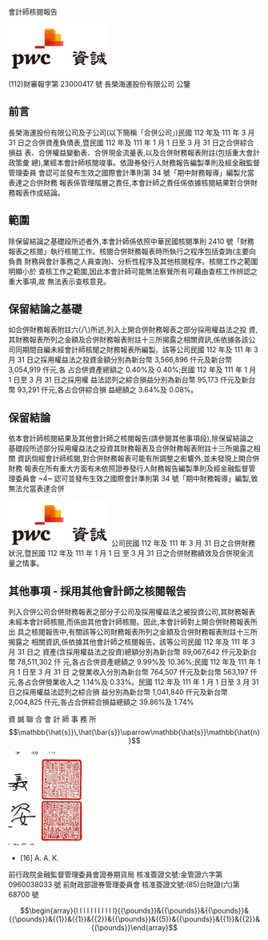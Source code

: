 會計師核閱報告

![0_image_0.png](0_image_0.png)

(112)財審報字第 23000417 號 長榮海運股份有限公司 公鑒

## 前言

長榮海運股份有限公司及子公司(以下簡稱「合併公司」)民國 112 年及 111 年 3 月 31 日之合併資產負債表,暨民國 112 年及 111 年 1 月 1 日至 3 月 31 日之合併綜合損益 表、合併權益變動表、合併現金流量表,以及合併財務報表附註(包括重大會計政策彙 總),業經本會計師核閱竣事。依證券發行人財務報告編製準則及經金融監督管理委員 會認可並發布生效之國際會計準則第 34 號「期中財務報導」編製允當表達之合併財務 報表係管理階層之責任,本會計師之責任係依據核閱結果對合併財務報表作成結論。

## 範圍

除保留結論之基礎段所述者外,本會計師係依照中華民國核閱準則 2410 號「財務 報表之核閱」執行核閱工作。核閱合併財務報表時所執行之程序包括查詢(主要向負責 財務與會計事務之人員查詢)、分析性程序及其他核閱程序。核閱工作之範圍明顯小於 查核工作之範圍,因此本會計師可能無法察覺所有可藉由查核工作辨認之重大事項,故 無法表示查核意見。

## 保留結論之基礎

如合併財務報表附註六(八)所述,列入上開合併財務報表之部分採用權益法之投 資,其財務報表所列之金額及合併財務報表附註十三所揭露之相關資訊,係依據各該公 司同期間自編未經會計師核閱之財務報表所編製。該等公司民國 112 年及 111 年 3 月 31 日之採用權益法之投資金額分別為新台幣 3,566,896 仟元及新台幣 3,054,919 仟元,各 占合併資產總額之 0.40%及 0.40%;民國 112 年及 111 年 1 月 1 日至 3 月 31 日之採用權 益法認列之綜合損益分別為新台幣 95,173 仟元及新台幣 93,291 仟元,各占合併綜合損 益總額之 3.64%及 0.08%。

## 保留結論

依本會計師核閱結果及其他會計師之核閱報告(請參閱其他事項段),除保留結論之 基礎段所述部分採用權益法之投資其財務報表及合併財務報表附註十三所揭露之相關 資訊倘經會計師核閱,對合併財務報表可能有所調整之影響外,並未發現上開合併財務 報表在所有重大方面有未依照證券發行人財務報告編製準則及經金融監督管理委員會
~4~
認可並發布生效之國際會計準則第 34 號「期中財務報導」編製,致無法允當表達合併

![1_image_0.png](1_image_0.png) 公司民國 112 年及 111 年 3 月 31 日之合併財務狀況,暨民國 112 年及 111 年 1 月 1 日 至 3 月 31 日之合併財務績效及合併現金流量之情事。

## 其他事項 - 採用其他會計師之核閱報告

列入合併公司合併財務報表之部分子公司及採用權益法之被投資公司,其財務報表 未經本會計師核閱,而係由其他會計師核閱。因此,本會計師對上開合併財務報表所出 具之核閱報告中,有關該等公司財務報表所列之金額及合併財務報表附註十三所揭露之 相關資訊,係依據其他會計師之核閱報告。該等公司民國 112 年及 111 年 3 月 31 日之 資產(含採用權益法之投資)總額分別為新台幣 89,067,642 仟元及新台幣 78,511,302 仟 元,各占合併資產總額之 9.99%及 10.36%;民國 112 年及 111 年 1 月 1 日至 3 月 31 日 之營業收入分別為新台幣 764,507 仟元及新台幣 563,197 仟元,各占合併營業收入之 1.14%及 0.33%。民國 112 年及 111 年 1 月 1 日至 3 月 31 日之採用權益法認列之綜合損 益分別為新台幣 1,041,840 仟元及新台幣 2,004,825 仟元,各占合併綜合損益總額之 39.86%及 1.74%

資 誠 聯 合 會 計 師 事 務 所
$$\mathbb{\hat{s}}\,\hat{\bar{s}}\uparrow\mathbb{\hat{s}}\mathbb{\hat{n}}$$

![1_image_1.png](1_image_1.png)

* [16] A. A. K.  

前行政院金融監督管理委員會證券期貨局 核准簽證文號:金管證六字第 0960038033 號 前財政部證券管理委員會 核准簽證文號:(85)台財證(六)第 68700 號

$$\begin{array}{l l l l l l l l l l l}{{\pounds}}&{{\pounds}}&{{\pounds}}&{{\pounds}}&{{1}}&{{1}}&{{2}}&{{\pounds}}&{{5}}&{{\pounds}}&{{1}}&{{2}}&{{\pounds}}\end{array}$$
